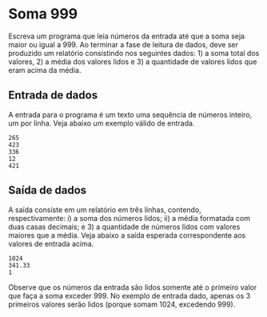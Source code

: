 # Soma 999

Escreva um programa que leia números da entrada até que a
soma seja maior ou igual a 999. Ao terminar a fase de leitura
de dados, deve ser produzido um relatório consistindo nos
seguintes dados: 1) a soma total dos valores, 2) a média dos
valores lidos e 3) a quantidade de valores lidos que eram
acima da média.

## Entrada de dados

A entrada para o programa é um texto uma sequência de números
inteiro, um por linha. Veja abaixo um exemplo válido de entrada.

```
265
423
336
12
421
```


## Saída de dados

A saída consiste em um relatório em três linhas, contendo,
respectivamente: i) a soma dos números lidos; ii) a média
formatada com duas casas decimais; e 3) a quantidade de
números lidos com valores maiores que a média. Veja abaixo a
saída esperada correspondente aos valores de entrada acima.

```
1024
341.33
1
```

Observe que os números da entrada são lidos somente até o
primeiro valor que faça a soma exceder 999. No exemplo de
entrada dado, apenas os 3 primeiros valores serão lidos
(porque somam 1024, excedendo 999).

